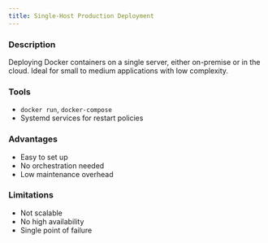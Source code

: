 ```yaml
---
title: Single-Host Production Deployment
---
```


### Description

Deploying Docker containers on a single server, either on-premise or in the cloud. Ideal for small to medium applications with low complexity.

### Tools

- `docker run`, `docker-compose`
- Systemd services for restart policies

### Advantages

- Easy to set up
- No orchestration needed
- Low maintenance overhead

### Limitations

- Not scalable
- No high availability
- Single point of failure
